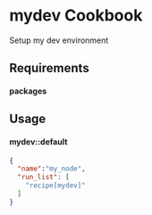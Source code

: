 mydev Cookbook
=====================

Setup my dev environment

Requirements
------------

#### packages


Usage
-----
#### mydev::default

```json
{
  "name":"my_node",
  "run_list": [
    "recipe[mydev]"
  ]
}
```


